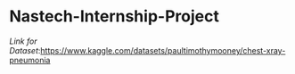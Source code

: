 # Nastech-Internship-Project
*Link for Dataset*:https://www.kaggle.com/datasets/paultimothymooney/chest-xray-pneumonia
